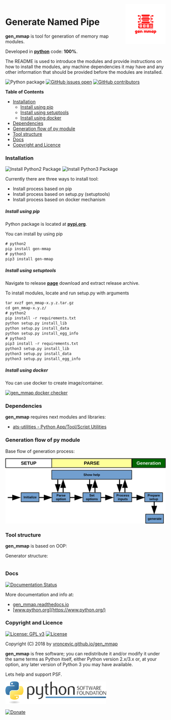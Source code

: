 <img align="right" src="https://raw.githubusercontent.com/vroncevic/gen_mmap/dev/docs/gen_mmap_logo.png" width="25%">

# Generate Named Pipe

**gen_mmap** is tool for generation of memory map modules.

Developed in **[python](https://www.python.org/)** code: **100%**.

The README is used to introduce the modules and provide instructions on
how to install the modules, any machine dependencies it may have and any
other information that should be provided before the modules are installed.

![Python package](https://github.com/vroncevic/gen_mmap/workflows/Python%20package%20gen_mmap/badge.svg?branch=master) [![GitHub issues open](https://img.shields.io/github/issues/vroncevic/gen_mmap.svg)](https://github.com/vroncevic/gen_mmap/issues) [![GitHub contributors](https://img.shields.io/github/contributors/vroncevic/gen_mmap.svg)](https://github.com/vroncevic/gen_mmap/graphs/contributors)

<!-- START doctoc generated TOC please keep comment here to allow auto update -->
<!-- DON'T EDIT THIS SECTION, INSTEAD RE-RUN doctoc TO UPDATE -->
**Table of Contents**

- [Installation](#installation)
    - [Install using pip](#install-using-pip)
    - [Install using setuptools](#install-using-setuptools)
    - [Install using docker](#install-using-docker)
- [Dependencies](#dependencies)
- [Generation flow of py module](#generation-flow-of-py-module)
- [Tool structure](#tool-structure)
- [Docs](#docs)
- [Copyright and Licence](#copyright-and-licence)

<!-- END doctoc generated TOC please keep comment here to allow auto update -->

### Installation

![Install Python2 Package](https://github.com/vroncevic/gen_mmap/workflows/Install%20Python2%20Package%20gen_mmap/badge.svg?branch=master) ![Install Python3 Package](https://github.com/vroncevic/gen_mmap/workflows/Install%20Python3%20Package%20gen_mmap/badge.svg?branch=master)

Currently there are three ways to install tool:
* Install process based on pip
* Install process based on setup.py (setuptools)
* Install process based on docker mechanism

##### Install using pip

Python package is located at **[pypi.org](https://pypi.org/project/gen-mmap/)**.

You can install by using pip
```
# python2
pip install gen-mmap
# python3
pip3 install gen-mmap
```

##### Install using setuptools

Navigate to release **[page](https://github.com/vroncevic/gen_mmap/releases/)** download and extract release archive.

To install modules, locate and run setup.py with arguments
```
tar xvzf gen_mmap-x.y.z.tar.gz
cd gen_mmap-x.y.z/
# python2
pip install -r requirements.txt
python setup.py install_lib
python setup.py install_data
python setup.py install_egg_info
# python3
pip3 install -r requirements.txt
python3 setup.py install_lib
python3 setup.py install_data
python3 setup.py install_egg_info
```

##### Install using docker

You can use docker to create image/container.

[![gen_mmap docker checker](https://github.com/vroncevic/gen_mmap/workflows/gen_mmap%20docker%20checker/badge.svg)](https://github.com/vroncevic/gen_mmap/actions?query=workflow%3A%22gen_mmap+docker+checker%22)

### Dependencies

**gen_mmap** requires next modules and libraries:

* [ats-utilities - Python App/Tool/Script Utilities](https://vroncevic.github.io/ats_utilities)

### Generation flow of py module

Base flow of generation process:

![alt tag](https://raw.githubusercontent.com/vroncevic/gen_mmap/dev/docs/gen_mmap_flow.png)

### Tool structure

**gen_mmap** is based on OOP:

Generator structure:

```

```

### Docs

[![Documentation Status](https://readthedocs.org/projects/gen_mmap/badge/?version=latest)](https://gen_mmap.readthedocs.io/projects/gen_mmap/en/latest/?badge=latest)

More documentation and info at:
* [gen_mmap.readthedocs.io](https://gen_mmap.readthedocs.io/en/latest/)
* [www.python.org](https://www.python.org/)

### Copyright and Licence

[![License: GPL v3](https://img.shields.io/badge/License-GPLv3-blue.svg)](https://www.gnu.org/licenses/gpl-3.0) [![License](https://img.shields.io/badge/License-Apache%202.0-blue.svg)](https://opensource.org/licenses/Apache-2.0)

Copyright (C) 2018 by [vroncevic.github.io/gen_mmap](https://vroncevic.github.io/gen_mmap)

**gen_mmap** is free software; you can redistribute it and/or modify
it under the same terms as Python itself, either Python version 2.x/3.x or,
at your option, any later version of Python 3 you may have available.

Lets help and support PSF.

[![Python Software Foundation](https://raw.githubusercontent.com/vroncevic/gen_mmap/dev/docs/psf-logo-alpha.png)](https://www.python.org/psf/)

[![Donate](https://www.paypalobjects.com/en_US/i/btn/btn_donateCC_LG.gif)](https://psfmember.org/index.php?q=civicrm/contribute/transact&reset=1&id=2)
